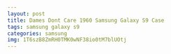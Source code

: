 ```yaml
---
layout: post
title: Dames Dont Care 1960 Samsung Galaxy S9 Case
tags: samsung galaxy s9
categories: samsung
img: 1T6szB8ZmRH0TMK0wNF38io0tM7blUOtj
---
```

